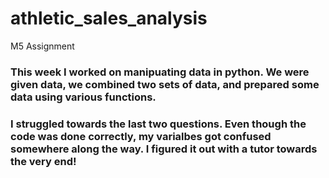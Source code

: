 # athletic_sales_analysis
M5 Assignment
### This week I worked on manipuating data in python. We were given data, we combined two sets of data, and prepared some data using various functions.
### I struggled towards the last two questions. Even though the code was done correctly, my varialbes got confused somewhere along the way. I figured it out with a tutor towards the very end!
